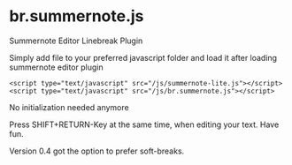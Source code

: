 # br.summernote.js
Summernote Editor Linebreak Plugin

Simply add file to your preferred javascript folder and load it after loading summernote editor plugin

```
<script type="text/javascript" src="/js/summernote-lite.js"></script>
<script type="text/javascript" src="/js/br.summernote.js"></script>
```

No initialization needed anymore

Press SHIFT+RETURN-Key at the same time, when editing your text. Have fun. 

Version 0.4 got the option to prefer soft-breaks.
